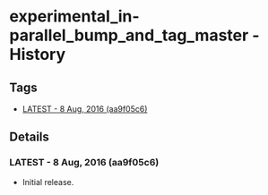 # experimental_in-parallel_bump_and_tag_master - History
## Tags
* [LATEST - 8 Aug, 2016 (aa9f05c6)](#LATEST)

## Details
### <a name = "LATEST">LATEST - 8 Aug, 2016 (aa9f05c6)

* Initial release.
